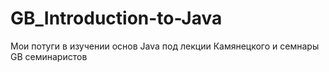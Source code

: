 # GB_Introduction-to-Java

Мои потуги в изучении основ Java под лекции Камянецкого и семнары GB семинаристов
